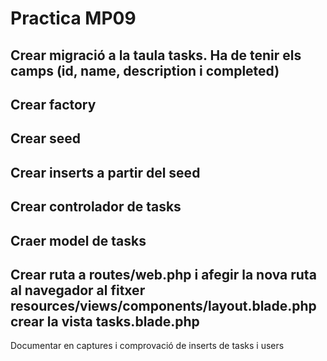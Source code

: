 # Practica MP09

## Crear migració a la taula tasks. Ha de tenir els camps (id, name, description i completed)

## Crear factory

## Crear seed

## Crear inserts a partir del seed

## Crear controlador de tasks

## Craer model de tasks

## Crear ruta a routes/web.php i afegir la nova ruta al navegador al fitxer resources/views/components/layout.blade.php crear la vista tasks.blade.php


Documentar en captures i comprovació de inserts de tasks i users